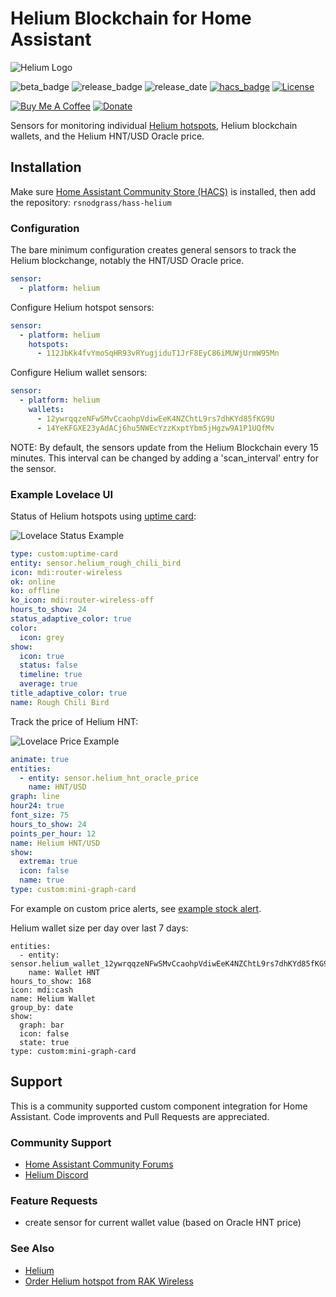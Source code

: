 # Helium Blockchain for Home Assistant

![Helium Logo](https://raw.githubusercontent.com/rsnodgrass/hass-helium/main/img/logo@2x.png)

![beta_badge](https://img.shields.io/badge/maturity-Beta-yellow.png)
![release_badge](https://img.shields.io/github/release/rsnodgrass/hass-helium.svg)
![release_date](https://img.shields.io/github/release-date/rsnodgrass/hass-helium.svg)
[![hacs_badge](https://img.shields.io/badge/HACS-Default-orange.svg)](https://github.com/custom-components/hacs)
[![License](https://img.shields.io/badge/License-Apache%202.0-blue.svg)](https://opensource.org/licenses/Apache-2.0)

[![Buy Me A Coffee](https://img.shields.io/badge/buy%20me%20a%20coffee-donate-yellow.svg)](https://buymeacoffee.com/DYks67r)
[![Donate](https://img.shields.io/badge/Donate-PayPal-green.svg)](https://www.paypal.com/cgi-bin/webscr?cmd=_donations&business=WREP29UDAMB6G)  

Sensors for monitoring individual [Helium hotspots](https://rakwireless.kckb.st/544e97e6), Helium blockchain wallets, and the Helium HNT/USD Oracle price.

## Installation

Make sure [Home Assistant Community Store (HACS)](https://github.com/custom-components/hacs) is installed, then add the repository: `rsnodgrass/hass-helium`

### Configuration

The bare minimum configuration creates general sensors to track the Helium blockchange, notably the HNT/USD Oracle price.

```yaml
sensor:
  - platform: helium
```

Configure Helium hotspot sensors:

```yaml
sensor:
  - platform: helium
    hotspots:
      - 112JbKk4fvYmoSqHR93vRYugjiduT1JrF8EyC86iMUWjUrmW95Mn
```

Configure Helium wallet sensors:

```yaml
sensor:
  - platform: helium
    wallets:
      - 12ywrqqzeNFwSMvCcaohpVdiwEeK4NZChtL9rs7dhKYd85fKG9U
      - 14YeKFGXE23yAdACj6hu5NWEcYzzKxptYbm5jHgzw9A1P1UQfMv
```

NOTE: By default, the sensors update from the Helium Blockchain every 15 minutes. This interval can be changed by adding a 'scan_interval' entry for the sensor.

### Example Lovelace UI

Status of Helium hotspots using [uptime card](https://github.com/dylandoamaral/uptime-card):

![Lovelace Status Example](https://raw.githubusercontent.com/rsnodgrass/hass-helium/main/img/lovelace-hotspot-status.png)


```yaml
type: custom:uptime-card
entity: sensor.helium_rough_chili_bird
icon: mdi:router-wireless
ok: online
ko: offline
ko_icon: mdi:router-wireless-off
hours_to_show: 24
status_adaptive_color: true
color:
  icon: grey
show:
  icon: true
  status: false
  timeline: true
  average: true
title_adaptive_color: true
name: Rough Chili Bird
```

Track the price of Helium HNT:

![Lovelace Price Example](https://raw.githubusercontent.com/rsnodgrass/hass-helium/main/img/lovelace-price.png)

```yaml
animate: true
entities:
  - entity: sensor.helium_hnt_oracle_price
    name: HNT/USD
graph: line
hour24: true
font_size: 75
hours_to_show: 24
points_per_hour: 12
name: Helium HNT/USD
show:
  extrema: true
  icon: false
  name: true
type: custom:mini-graph-card
```

For example on custom price alerts, see [example stock alert](https://blog.kevineifinger.de/archive/2019/10/17/Using-Homeassistant-As-My-Self-Hosted-Stock-Alert.html).

Helium wallet size per day over last 7 days:

```
entities:
  - entity: sensor.helium_wallet_12ywrqqzeNFwSMvCcaohpVdiwEeK4NZChtL9rs7dhKYd85fKG9U
    name: Wallet HNT
hours_to_show: 168
icon: mdi:cash
name: Helium Wallet
group_by: date
show:
  graph: bar
  icon: false
  state: true
type: custom:mini-graph-card
```

## Support

This is a community supported custom component integration for Home Assistant. Code improvents and Pull Requests are appreciated.
### Community Support

* [Home Assistant Community Forums](https://community.home-assistant.io/c/projects/custom-components/47)
* [Helium Discord](https://discord.com/invite/helium)

### Feature Requests

* create sensor for current wallet value (based on Oracle HNT price)

### See Also

* [Helium](https://helium.com/)
* [Order Helium hotspot from RAK Wireless](https://rakwireless.kckb.st/544e97e6)
